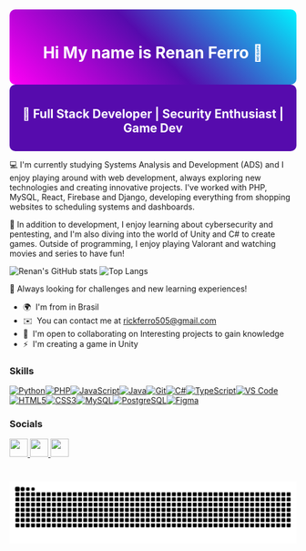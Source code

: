 <img align="center" alt="" src="![Texto do seu parágrafo (Apresentação)](https://github.com/user-attachments/assets/00feda78-778b-4ce2-9074-87ea218f73cd)
">

<div align="center" style="background: linear-gradient(45deg, #ff00f6, #560bad, #00f2ff); padding: 20px; border-radius: 10px;">
  <h1 style="color: white;">Hi My name is Renan Ferro 🚀</h1>
</div>

<div align="center" style="background-color: #560bad; padding: 10px; border-radius: 10px; color: white;">
  <h2>🚀 Full Stack Developer | Security Enthusiast | Game Dev</h2>
</div>

💻 I'm currently studying Systems Analysis and Development (ADS) and I enjoy playing around with web development, always exploring new technologies and creating innovative projects. I've worked with PHP, MySQL, React, Firebase and Django, developing everything from shopping websites to scheduling systems and dashboards.

🚀 In addition to development, I enjoy learning about cybersecurity and pentesting, and I'm also diving into the world of Unity and C# to create games. Outside of programming, I enjoy playing Valorant and watching movies and series to have fun!

![Renan's GitHub stats](https://github-readme-stats.vercel.app/api?username=Pigmeu505&show_icons=true&theme=tokyonight&hide_border=true&card_width=250)
![Top Langs](https://github-readme-stats.vercel.app/api/top-langs/?username=Pigmeu505&layout=compact&theme=tokyonight&hide_border=true&card_width=250)

🔎 Always looking for challenges and new learning experiences!

* 🌍  I'm from in Brasil
* ✉️  You can contact me at [rickferro505@gmail.com](mailto:rickferro505@gmail.com)
* 🤝  I'm open to collaborating on Interesting projects to gain knowledge
* ⚡  I'm creating a game in Unity

### Skills

<p align="left">
<a href="https://www.python.org/" target="_blank" rel="noreferrer"><img src="https://raw.githubusercontent.com/danielcranney/readme-generator/main/public/icons/skills/python-colored.svg" width="36" height="36" alt="Python" /></a><a href="https://www.php.net/" target="_blank" rel="noreferrer"><img src="https://raw.githubusercontent.com/danielcranney/readme-generator/main/public/icons/skills/php-colored.svg" width="36" height="36" alt="PHP" /></a><a href="https://developer.mozilla.org/en-US/docs/Web/JavaScript" target="_blank" rel="noreferrer"><img src="https://raw.githubusercontent.com/danielcranney/readme-generator/main/public/icons/skills/javascript-colored.svg" width="36" height="36" alt="JavaScript" /></a><a href="https://www.oracle.com/java/" target="_blank" rel="noreferrer"><img src="https://raw.githubusercontent.com/danielcranney/readme-generator/main/public/icons/skills/java-colored.svg" width="36" height="36" alt="Java" /></a><a href="https://git-scm.com/" target="_blank" rel="noreferrer"><img src="https://raw.githubusercontent.com/danielcranney/readme-generator/main/public/icons/skills/git-colored.svg" width="36" height="36" alt="Git" /></a><a href="https://docs.microsoft.com/en-us/dotnet/csharp/" target="_blank" rel="noreferrer"><img src="https://raw.githubusercontent.com/danielcranney/readme-generator/main/public/icons/skills/csharp-colored.svg" width="36" height="36" alt="C#" /></a><a href="https://www.typescriptlang.org/" target="_blank" rel="noreferrer"><img src="https://raw.githubusercontent.com/danielcranney/readme-generator/main/public/icons/skills/typescript-colored.svg" width="36" height="36" alt="TypeScript" /></a><a href="https://code.visualstudio.com/" target="_blank" rel="noreferrer"><img src="https://raw.githubusercontent.com/danielcranney/readme-generator/main/public/icons/skills/visualstudiocode.svg" width="36" height="36" alt="VS Code" /></a><a href="https://developer.mozilla.org/en-US/docs/Glossary/HTML5" target="_blank" rel="noreferrer"><img src="https://raw.githubusercontent.com/danielcranney/readme-generator/main/public/icons/skills/html5-colored.svg" width="36" height="36" alt="HTML5" /></a><a href="https://www.w3.org/TR/CSS/#css" target="_blank" rel="noreferrer"><img src="https://raw.githubusercontent.com/danielcranney/readme-generator/main/public/icons/skills/css3-colored.svg" width="36" height="36" alt="CSS3" /></a><a href="https://www.mysql.com/" target="_blank" rel="noreferrer"><img src="https://raw.githubusercontent.com/danielcranney/readme-generator/main/public/icons/skills/mysql-colored.svg" width="36" height="36" alt="MySQL" /></a><a href="https://www.postgresql.org/" target="_blank" rel="noreferrer"><img src="https://raw.githubusercontent.com/danielcranney/readme-generator/main/public/icons/skills/postgresql-colored.svg" width="36" height="36" alt="PostgreSQL" /></a><a href="https://www.figma.com/" target="_blank" rel="noreferrer"><img src="https://raw.githubusercontent.com/danielcranney/readme-generator/main/public/icons/skills/figma-colored.svg" width="36" height="36" alt="Figma" /></a>
</p>


### Socials

<p align="left"> <a href="https://discord.com/users/Pigmeu_505" target="_blank" rel="noreferrer"> <picture> <source media="(prefers-color-scheme: dark)" srcset="https://raw.githubusercontent.com/danielcranney/readme-generator/main/public/icons/socials/discord-dark.svg" /> <source media="(prefers-color-scheme: light)" srcset="https://raw.githubusercontent.com/danielcranney/readme-generator/main/public/icons/socials/discord.svg" /> <img src="https://raw.githubusercontent.com/danielcranney/readme-generator/main/public/icons/socials/discord.svg" width="32" height="32" /> </picture> </a> <a href="https://www.github.com/Pigmeu505" target="_blank" rel="noreferrer"> <picture> <source media="(prefers-color-scheme: dark)" srcset="https://raw.githubusercontent.com/danielcranney/readme-generator/main/public/icons/socials/github-dark.svg" /> <source media="(prefers-color-scheme: light)" srcset="https://raw.githubusercontent.com/danielcranney/readme-generator/main/public/icons/socials/github.svg" /> <img src="https://raw.githubusercontent.com/danielcranney/readme-generator/main/public/icons/socials/github.svg" width="32" height="32" /> </picture> </a> <a href="http://www.instagram.com/dias_do_renan/" target="_blank" rel="noreferrer"> <picture> <source media="(prefers-color-scheme: dark)" srcset="https://raw.githubusercontent.com/danielcranney/readme-generator/main/public/icons/socials/instagram-dark.svg" /> <source media="(prefers-color-scheme: light)" srcset="https://raw.githubusercontent.com/danielcranney/readme-generator/main/public/icons/socials/instagram.svg" /> <img src="https://raw.githubusercontent.com/danielcranney/readme-generator/main/public/icons/socials/instagram.svg" width="32" height="32" /> </picture> </a></p>

#

<picture align="center">
  <source media="(prefers-color-scheme: dark)" srcset="https://raw.githubusercontent.com/Pigmeu505/Pigmeu505/output/github-contribution-grid-snake-dark.svg">
  <source media="(prefers-color-scheme: light)" srcset="https://raw.githubusercontent.com/Pigmeu505/Pigmeu505/output/github-contribution-grid-snake-dark.svg">
  <img align="center" alt="github contribution grid snake animation" src="https://raw.githubusercontent.com/Pigmeu505/Pigmeu505/output/github-contribution-grid-snake.svg">
</picture>
